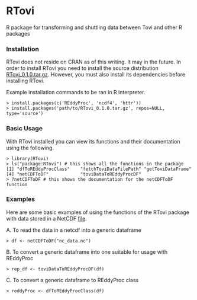 # RTovi
R package for transforming and shuttling data between Tovi and other R packages

### Installation

RTovi does not reside on CRAN as of this writing.  It may in the future.  In order to install RTovi you need to install the source distribution [RTovi_0.1.0.tar.gz](https://github.com/LI-COR/RTovi/blob/master/RTovi/RTovi_0.1.0.tar.gz).  However, you must also install its dependencies before installing RTovi.

Example installation commands to be ran in R interpreter.

```
> install.packages(c('REddyProc', 'ncdf4', 'httr'))
> install.packages('path/to/RTovi_0.1.0.tar.gz', repos=NULL, type='source')
```

### Basic Usage

With RTovi installed you can view its functions and their documentation using the following.

```
> library(RTovi)
> ls("package:RTovi") # this shows all the functions in the package
[1] "dfToREddyProcClass"    "fetchToviDataFilePath" "getToviDataFrame"     
[4] "netCDFToDF"            "toviDataToREddyProcDF"
> ?netCDFToDF # this shows the documentation for the netCDFToDF function
```

### Examples

Here are some basic examples of using the functions of the RTovi package with data stored in a NetCDF [file](https://github.com/LI-COR/RTovi/blob/master/nc_data.nc).

A. To read the data in a netcdf into a generic dataframe

```
> df <- netCDFToDF("nc_data.nc")
```

B. To convert a generic dataframe into one suitable for usage with REddyProc

```
> rep_df <- toviDataToREddyProcDF(df)
```

C. To convert a generic dataframe to REddyProc class

```
> reddyProc <- dfToREddyProcClass(df)
```
